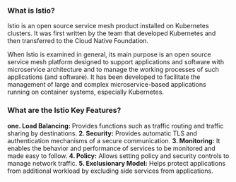 ### What is Istio?
Istio is an open source service mesh product installed on Kubernetes clusters. It was first written by the team that developed Kubernetes and then transferred to the Cloud Native Foundation.

When Istio is examined in general, its main purpose is an open source service mesh platform designed to support applications and software with microservice architecture and to manage the working processes of such applications (and software). It has been developed to facilitate the management of large and complex microservice-based applications running on container systems, especially Kubernetes.

### What are the Istio Key Features?
**one. Load Balancing:** Provides functions such as traffic routing and traffic sharing by destinations.
**2. Security:** Provides automatic TLS and authentication mechanisms of a secure communication.
**3. Monitoring:** It enables the behavior and performance of services to be monitored and made easy to follow.
**4. Policy:** Allows setting policy and security controls to manage network traffic.
**5. Exclusionary Model:** Helps protect applications from additional workload by excluding side services from applications.